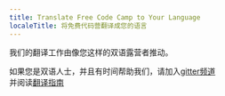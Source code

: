 ```yaml
---
title: Translate Free Code Camp to Your Language
localeTitle: 将免费代码营翻译成您的语言
---
```

我们的翻译工作由像您这样的双语露营者推动。

如果您是双语人士，并且有时间帮助我们，请加入[gitter频道](https://gitter.im/FreeCodeCamp/Translators)  
并阅读[翻译指南](http://forum.freecodecamp.com/t/guidelines-for-translating-free-code-camp-to-any-language/19111)